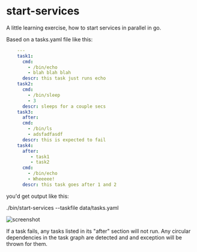 # start-services
A little learning exercise, how to start services in parallel in go.

Based on a tasks.yaml file like this:

```yaml
    ---
    task1:
      cmd:
        - /bin/echo
        - blah blah blah
      descr: this task just runs echo
    task2:
      cmd:
        - /bin/sleep
        - 3
      descr: sleeps for a couple secs
    task3:
      after: 
      cmd:
        - /bin/ls
        - adsfadfasdf
      descr: this is expected to fail
    task4:
      after:
         - task1
         - task2
      cmd:
        - /bin/echo
        - Wheeeee!
      descr: this task goes after 1 and 2
```

you'd get output like this:

   ./bin/start-services  --taskfile data/tasks.yaml

![screenshot](https://cloud.githubusercontent.com/assets/75720/6121168/2cd57928-b093-11e4-8d03-ca1fc3710ba7.png)

If a task fails, any tasks listed in its "after" section will not run.  Any
circular dependencies in the task graph are detected and and exception will
be thrown for them.
